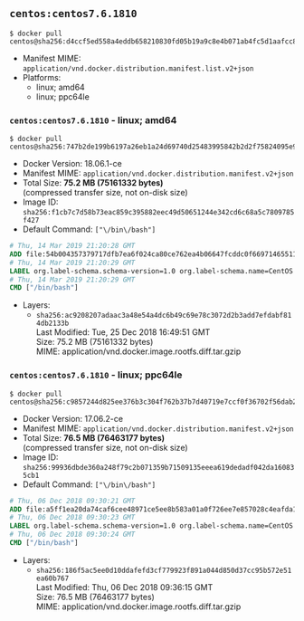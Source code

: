 ## `centos:centos7.6.1810`

```console
$ docker pull centos@sha256:d4ccf5ed558a4eddb658210830fd05b19a9c8e4b071ab4fc5d1aafcc85537bd3
```

-	Manifest MIME: `application/vnd.docker.distribution.manifest.list.v2+json`
-	Platforms:
	-	linux; amd64
	-	linux; ppc64le

### `centos:centos7.6.1810` - linux; amd64

```console
$ docker pull centos@sha256:747b2de199b6197a26eb1a24d69740d25483995842b2d2f75824095e9d1d19eb
```

-	Docker Version: 18.06.1-ce
-	Manifest MIME: `application/vnd.docker.distribution.manifest.v2+json`
-	Total Size: **75.2 MB (75161332 bytes)**  
	(compressed transfer size, not on-disk size)
-	Image ID: `sha256:f1cb7c7d58b73eac859c395882eec49d50651244e342cd6c68a5c7809785f427`
-	Default Command: `["\/bin\/bash"]`

```dockerfile
# Thu, 14 Mar 2019 21:20:28 GMT
ADD file:54b004357379717dfb7ea6f024ca80ce762ea4b06647fcddc0f6697146551172 in / 
# Thu, 14 Mar 2019 21:20:29 GMT
LABEL org.label-schema.schema-version=1.0 org.label-schema.name=CentOS Base Image org.label-schema.vendor=CentOS org.label-schema.license=GPLv2 org.label-schema.build-date=20181204
# Thu, 14 Mar 2019 21:20:29 GMT
CMD ["/bin/bash"]
```

-	Layers:
	-	`sha256:ac9208207adaac3a48e54a4dc6b49c69e78c3072d2b3add7efdabf814db2133b`  
		Last Modified: Tue, 25 Dec 2018 16:49:51 GMT  
		Size: 75.2 MB (75161332 bytes)  
		MIME: application/vnd.docker.image.rootfs.diff.tar.gzip

### `centos:centos7.6.1810` - linux; ppc64le

```console
$ docker pull centos@sha256:c9857244d825ee376b3c304f762b37b7d40719e7ccf0f36702f56dab273124dd
```

-	Docker Version: 17.06.2-ce
-	Manifest MIME: `application/vnd.docker.distribution.manifest.v2+json`
-	Total Size: **76.5 MB (76463177 bytes)**  
	(compressed transfer size, not on-disk size)
-	Image ID: `sha256:99936dbde360a248f79c2b071359b71509135eeea619dedadf042da160835cb1`
-	Default Command: `["\/bin\/bash"]`

```dockerfile
# Thu, 06 Dec 2018 09:30:21 GMT
ADD file:a5ff1ea20da74caf6cee48971ce5ee8b583a01a0f726ee7e857028c4eafda166 in / 
# Thu, 06 Dec 2018 09:30:23 GMT
LABEL org.label-schema.schema-version=1.0 org.label-schema.name=CentOS Base Image org.label-schema.vendor=CentOS org.label-schema.license=GPLv2 org.label-schema.build-date=20181204
# Thu, 06 Dec 2018 09:30:24 GMT
CMD ["/bin/bash"]
```

-	Layers:
	-	`sha256:186f5ac5ee0d10ddafefd3cf779923f891a044d850d37cc95b572e51ea60b767`  
		Last Modified: Thu, 06 Dec 2018 09:36:15 GMT  
		Size: 76.5 MB (76463177 bytes)  
		MIME: application/vnd.docker.image.rootfs.diff.tar.gzip
